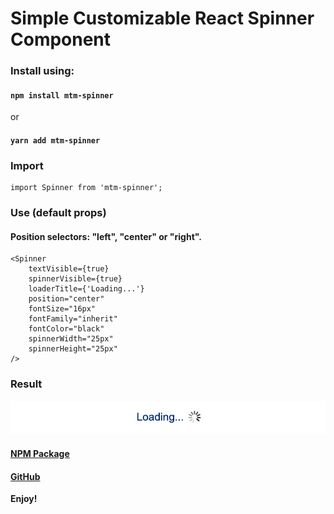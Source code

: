 # Simple Customizable React Spinner Component

### Install using:
#### `npm install mtm-spinner`
or
#### `yarn add mtm-spinner`

### Import
```
import Spinner from 'mtm-spinner';
```

### Use (default props)
#### Position selectors: "left", "center" or "right".
```
<Spinner
    textVisible={true}
    spinnerVisible={true}
    loaderTitle={'Loading...'}
    position="center" 
    fontSize="16px"
    fontFamily="inherit"
    fontColor="black"
    spinnerWidth="25px"
    spinnerHeight="25px"
/>
```  

### Result
![Image](image.png)

#### [NPM Package](https://www.npmjs.com/package/mtm-spinner)

#### [GitHub](https://github.com/karolis-kimtys/spinner)

**Enjoy!**
